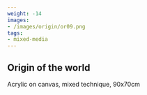 ```yaml
---
weight: -14
images:
- /images/origin/or09.png
tags:
- mixed-media
---
```


## Origin of the world

Acrylic on canvas, mixed technique, 90x70cm
